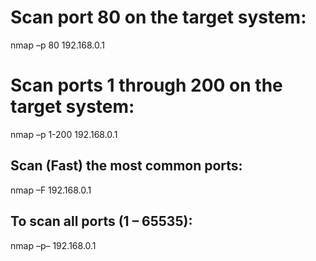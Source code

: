 # Scan port 80 on the target system:

nmap –p 80 192.168.0.1

# Scan ports 1 through 200 on the target system:

nmap –p 1-200 192.168.0.1

## Scan (Fast) the most common ports:

nmap –F 192.168.0.1

## To scan all ports (1 – 65535):

nmap –p– 192.168.0.1 
